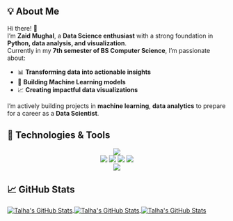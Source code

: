 ## 💡 About Me  

Hi there! 👋  
I’m **Zaid Mughal**, a **Data Science enthusiast** with a strong foundation in **Python, data analysis, and visualization**.  
Currently in my **7th semester of BS Computer Science**, I’m passionate about:  

- 📊 **Transforming data into actionable insights**  
- 🤖 **Building Machine Learning models**  
- 📈 **Creating impactful data visualizations**  

I’m actively building projects in **machine learning**, **data analytics** to prepare for a career as a **Data Scientist**.  
## 🚀 Technologies & Tools

<p align="center">
  <!-- Programming -->
  <img src="https://skillicons.dev/icons?i=python,sqlite,mysql,postgresql" />
  <br>
  <!-- Data Science -->
  <img src="https://img.shields.io/badge/Pandas-%23150458.svg?style=for-the-badge&logo=pandas&logoColor=white">
  <img src="https://img.shields.io/badge/Numpy-%23013243.svg?style=for-the-badge&logo=numpy&logoColor=white">
  <img src="https://img.shields.io/badge/Matplotlib-%23ffffff.svg?style=for-the-badge&logo=plotly&logoColor=black">
  <img src="https://img.shields.io/badge/Scikit--learn-%23F7931E.svg?style=for-the-badge&logo=scikit-learn&logoColor=white">
  <br>
  <!-- Tools -->
  <img src="https://skillicons.dev/icons?i=jupyter,vscode,github" />
</p>

<h2>📈 GitHub Stats</h2>

<a href="https://github.com/mzaid622/mzaid622">
  <img align="center" src="https://github-readme-stats.vercel.app/api?username=RanaTalha04&show_icons=true&line_height=27&count_private=true&layout=compact&bg_color=30,e690c6,7063a5&title_color=fff&text_color=fff&hide=contribs" alt="Talha's GitHub Stats" />
  <img align="center" src="https://github-readme-stats.vercel.app/api/top-langs/?username=RanaTalha04&theme=dark&hide_border=false&include_all_commits=true&count_private=true&layout=compact"
alt="Talha's GitHub Stats" />
  <img align="center" src="https://nirzak-streak-stats.vercel.app/?user=RanaTalha04&theme=dark&hide_border=false" alt="Talha's GitHub Stats" />
</a>

<br/>
